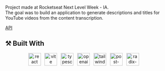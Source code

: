 Project made at Rocketseat Next Level Week - IA.<br/>
The goal was to build an application to generate descriptions and titles for YouTube videos from the content transcription.

<a href="https://github.com/VitorHUMoreira/upload-ai-api" target="_blank">API</a>


## ⚒️ Built With
<p align="center">
    <img height="40" src="https://cdn.worldvectorlogo.com/logos/react-2.svg" alt="react"> &nbsp
    <img height="40" src="https://cdn.worldvectorlogo.com/logos/vitejs.svg" alt="vite"> &nbsp
    <img height="40" src="https://cdn.worldvectorlogo.com/logos/typescript.svg" alt="typescript"> &nbsp 
    <img height="40" src="https://worldvectorlogo.com/pt/logo/openai-2" alt="openai"> &nbsp 
    <img height="40" src="https://cdn.worldvectorlogo.com/logos/tailwind-css-2.svg" alt="tailwind"> &nbsp
    <img height="40" src="https://cdn.worldvectorlogo.com/logos/postcss.svg" alt="post-css"> &nbsp
    <img height="40" src="https://cdn.worldvectorlogo.com/logos/radix-ui.svg" alt="radix-ui"> &nbsp
</p>
